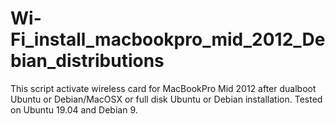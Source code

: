 # Wi-Fi_install_macbookpro_mid_2012_Debian_distributions
This script activate wireless card for MacBookPro Mid 2012 after dualboot Ubuntu or Debian/MacOSX or full disk Ubuntu or Debian installation. 
Tested on Ubuntu 19.04 and Debian 9.
